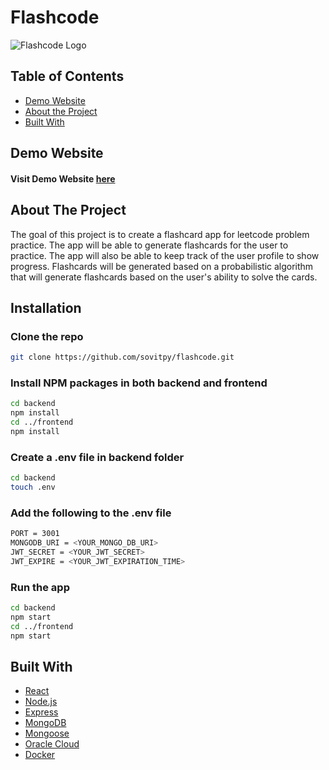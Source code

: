 # Flashcode

![Flashcode Logo](https://media.discordapp.net/attachments/980147436196597820/1047194817567916203/flashcode_logo.jpg?width=1228&height=1228)

## Table of Contents

- [Demo Website](#demo-website)
- [About the Project](#about-the-project)
- [Built With](#built-with)

## Demo Website

#### Visit Demo Website **[here](https://flashcode.itsmesovit.com)**

## About The Project

The goal of this project is to create a flashcard app for leetcode problem practice. The app will be able to generate flashcards for the user to practice. The app will also be able to keep track of the user profile to show progress. Flashcards will be generated based on a probabilistic algorithm that will generate flashcards based on the user's ability to solve the cards.

## Installation

### Clone the repo

```bash
git clone https://github.com/sovitpy/flashcode.git
```

### Install NPM packages in both backend and frontend

```bash
cd backend
npm install
cd ../frontend
npm install
```

### Create a .env file in backend folder

```bash
cd backend
touch .env
```

### Add the following to the .env file

```bash
PORT = 3001
MONGODB_URI = <YOUR_MONGO_DB_URI>
JWT_SECRET = <YOUR_JWT_SECRET>
JWT_EXPIRE = <YOUR_JWT_EXPIRATION_TIME>
```

### Run the app

```bash
cd backend
npm start
cd ../frontend
npm start
```

## Built With

- [React](https://reactjs.org/)
- [Node.js](https://nodejs.org/en/)
- [Express](https://expressjs.com/)
- [MongoDB](https://www.mongodb.com/)
- [Mongoose](https://mongoosejs.com/)
- [Oracle Cloud](https://www.oracle.com/cloud/)
- [Docker](https://www.docker.com/)
